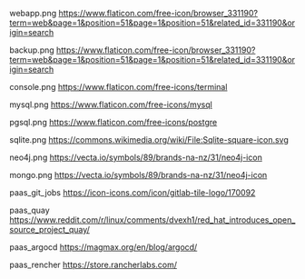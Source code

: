 webapp.png
https://www.flaticon.com/free-icon/browser_331190?term=web&page=1&position=51&page=1&position=51&related_id=331190&origin=search

backup.png
https://www.flaticon.com/free-icon/browser_331190?term=web&page=1&position=51&page=1&position=51&related_id=331190&origin=search

console.png
https://www.flaticon.com/free-icons/terminal

mysql.png
https://www.flaticon.com/free-icons/mysql

pgsql.png
https://www.flaticon.com/free-icons/postgre

sqlite.png
https://commons.wikimedia.org/wiki/File:Sqlite-square-icon.svg

neo4j.png
https://vecta.io/symbols/89/brands-na-nz/31/neo4j-icon

mongo.png
https://vecta.io/symbols/89/brands-na-nz/31/neo4j-icon

paas_git_jobs
https://icon-icons.com/icon/gitlab-tile-logo/170092

paas_quay
https://www.reddit.com/r/linux/comments/dvexh1/red_hat_introduces_open_source_project_quay/

paas_argocd
https://magmax.org/en/blog/argocd/

paas_rencher
https://store.rancherlabs.com/
